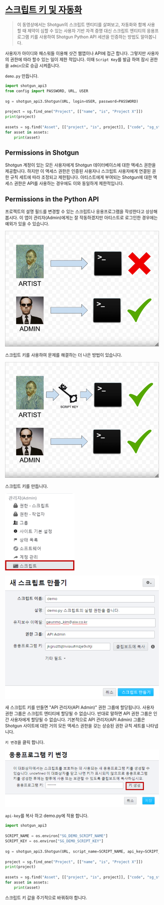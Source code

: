 # [스크립트 키 및 자동화](https://www.youtube.com/watch?v=7HetJL17qJM)

> 이 동영상에서는 Shotgun의 스크립트 엔티티를 살펴보고, 자동화와 함께 사용할 때 제약이 심할 수 있는 사용자 기반 자격 증명 대신 스크립트 엔티티의 응용프로그램 키를 사용하여 Shotgun Python API 세션을 인증하는 방법도 알아봅니다.

사용자가 아이디와 패스워들 이용해 샷건 웹앱이나 API에 접근 합니다.
그렇지만 사용자의 권한에 따라 할수 있는 일이 제한 적입니다.
이때 `Script Key`를 발급 하여 잠시 권한을 `admin`으로 승급 시켜줍니다.

`demo.py` 만듭니다.

```python
import shotgun_api3
from config import PASSWORD, URL, USER

sg = shotgun_api3.Shotgun(URL, login=USER, password=PASSWORD)

project = sg.find_one("Project", [["name", "is", "Project X"]])
print(project)

assets = sg.find("Asset", [["project", "is", project]], ["code", "sg_status_list"])
for asset in assets:
    print(asset)
```

## Permissions in Shotgun

Shotgun 계정이 있는 모든 사용자에게 Shotgun 데이터베이스에 대한 액세스 권한을 제공합니다.
하지만 이 액세스 권한은 인증된 사용자나 스크립트 사용자에게 연결된 권한 규칙 세트에 따라 조정되고 제한됩니다.
아티스트에게 부여되는 Shotgun에 대한 액세스 권한은 API를 사용하는 경우에도 이와 동일하게 제한적입니다.

## Permissions in the Python API

프로젝트의 설명 필드를 변경할 수 있는 스크립트나 응용프로그램을 작성한다고 상상해 봅시다.
이 앱이 관리자(Admin)에게는 잘 작동하겠지만 아티스트로 로그인한 경우에는 예외가 있을 수 있습니다.

![Local Image](/img/7/1.png)

스크립트 키를 사용하여 문제를 해결하는 더 나은 방법이 있습니다.

![Local Image](/img/7/2.png)

스크립트 키를 만듭니다.

![Local Image](/img/7/3.png)

![Local Image](/img/7/4.png)

새 스크립트 키를 만들면 "API 관리자(API Admin)" 권한 그룹에 할당됩니다.
사용자 권한 그룹은 스크립트 엔티티에 할당될 수 없습니다.
반대로 말하면 API 권한 그룹은 인간 사용자에게 할당될 수 없습니다.
기본적으로 API 관리자(API Admin) 그룹은 Shotgun 사이트에 대한 거의 모든 액세스 권한을 갖는 상승된 권한 규칙 세트를 나타냅니다.

`키 변경`을 클릭 합니다.

![Local Image](/img/7/5.png)

`api-key`를 복사 하고 demo.py에 적용 합니다.

```python
import shotgun_api3

SCRIPT_NAME = os.environ["SG_DEMO_SCRIPT_NAME"]
SCRIPT_KEY = os.environ["SG_DEMO_SCRIPT_KEY"]

sg = shotgun_api3.Shotgun(URL, script_name=SCRIPT_NAME, api_key=SCRIPT_KEY)

project = sg.find_one("Project", [["name", "is", "Project X"]])
print(project)

assets = sg.find("Asset", [["project", "is", project]], ["code", "sg_status_list"])
for asset in assets:
    print(asset)
```

스크립트 키 값을 주기적으로 바꿔줘야 합니다.
